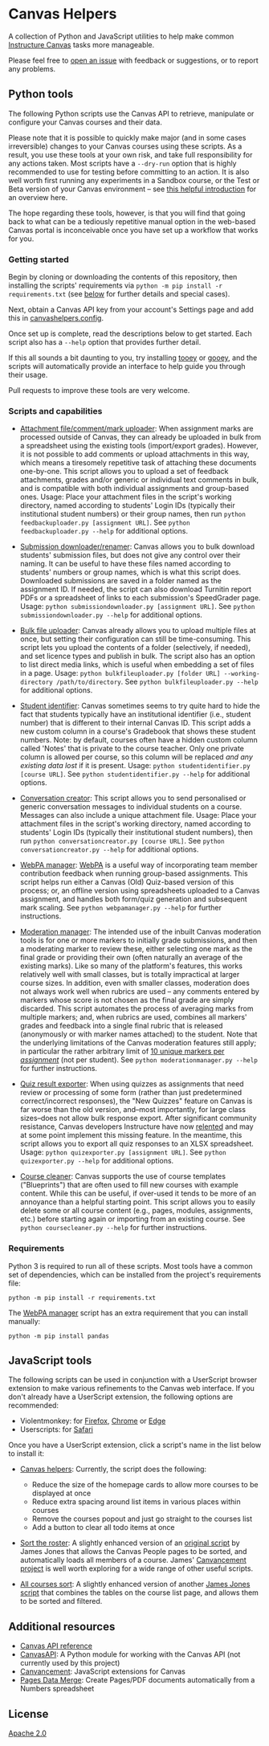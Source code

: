 # Canvas Helpers
A collection of Python and JavaScript utilities to help make common [Instructure Canvas](https://www.instructure.com/canvas) tasks more manageable.

Please feel free to [open an issue](https://github.com/simonrob/canvas-helpers/issues) with feedback or suggestions, or to report any problems.


## Python tools
The following Python scripts use the Canvas API to retrieve, manipulate or configure your Canvas courses and their data.

Please note that it is possible to quickly make major (and in some cases irreversible) changes to your Canvas courses using these scripts.
As a result, you use these tools at your own risk, and take full responsibility for any actions taken.
Most scripts have a `--dry-run` option that is highly recommended to use for testing before committing to an action.
It is also well worth first running any experiments in a Sandbox course, or the Test or Beta version of your Canvas environment – see [this helpful introduction](https://community.canvaslms.com/t5/Canvas-Developers-Group/Canvas-APIs-Getting-started-the-practical-ins-and-outs-gotchas/ba-p/263685#toc-hId--974335714) for an overview here.

The hope regarding these tools, however, is that you will find that going back to what can be a tediously repetitive manual option in the web-based Canvas portal is inconceivable once you have set up a workflow that works for you.


### Getting started
Begin by cloning or downloading the contents of this repository, then installing the scripts' requirements via `python -m pip install -r requirements.txt` (see [below](https://github.com/simonrob/canvas-helpers#requirements) for further details and special cases).

Next, obtain a Canvas API key from your account's Settings page and add this in [canvashelpers.config](https://github.com/simonrob/canvas-helpers/blob/main/canvashelpers.config).

Once set up is complete, read the descriptions below to get started.
Each script also has a `--help` option that provides further detail.

If this all sounds a bit daunting to you, try installing [tooey](https://github.com/simonrob/tooey) or [gooey](https://github.com/chriskiehl/Gooey/), and the scripts will automatically provide an interface to help guide you through their usage.

Pull requests to improve these tools are very welcome.


### Scripts and capabilities
- [Attachment file/comment/mark uploader](feedbackuploader.py): When assignment marks are processed outside of Canvas, they can already be uploaded in bulk from a spreadsheet using the existing tools (import/export grades).
However, it is not possible to add comments or upload attachments in this way, which means a tiresomely repetitive task of attaching these documents one-by-one.
This script allows you to upload a set of feedback attachments, grades and/or generic or individual text comments in bulk, and is compatible with both individual assignments and group-based ones.
Usage: Place your attachment files in the script's working directory, named according to students' Login IDs (typically their institutional student numbers) or their group names, then run `python feedbackuploader.py [assignment URL]`.
See `python feedbackuploader.py --help` for additional options.

- [Submission downloader/renamer](submissiondownloader.py): Canvas allows you to bulk download students' submission files, but does not give any control over their naming.
It can be useful to have these files named according to students' numbers or group names, which is what this script does.
Downloaded submissions are saved in a folder named as the assignment ID.
If needed, the script can also download Turnitin report PDFs or a spreadsheet of links to each submission's SpeedGrader page.
Usage: `python submissiondownloader.py [assignment URL]`.
See `python submissiondownloader.py --help` for additional options.

- [Bulk file uploader](bulkfileuploader.py): Canvas already allows you to upload multiple files at once, but setting their configuration can still be time-consuming.
This script lets you upload the contents of a folder (selectively, if needed), and set licence types and publish in bulk.
The script also has an option to list direct media links, which is useful when embedding a set of files in a page.
Usage: `python bulkfileuploader.py [folder URL] --working-directory /path/to/directory`.
See `python bulkfileuploader.py --help` for additional options.

- [Student identifier](studentidentifier.py): Canvas sometimes seems to try quite hard to hide the fact that students typically have an institutional identifier (i.e., student number) that is different to their internal Canvas ID.
This script adds a new custom column in a course's Gradebook that shows these student numbers.
Note: by default, courses often have a hidden custom column called 'Notes' that is private to the course teacher.
Only one private column is allowed per course, so this column will be replaced *and any existing data lost* if it is present.
Usage: `python studentidentifier.py [course URL]`.
See `python studentidentifier.py --help` for additional options.

- [Conversation creator](conversationcreator.py): This script allows you to send personalised or generic conversation messages to individual students on a course.
Messages can also include a unique attachment file.
Usage: Place your attachment files in the script's working directory, named according to students' Login IDs (typically their institutional student numbers), then run `python conversationcreator.py [course URL]`.
See `python conversationcreator.py --help` for additional options.

- [WebPA manager](webpamanager.py): [WebPA](https://webpaproject.lboro.ac.uk/) is a useful way of incorporating team member contribution feedback when running group-based assignments.
This script helps run either a Canvas (Old) Quiz-based version of this process; or, an offline version using spreadsheets uploaded to a Canvas assignment, and handles both form/quiz generation and subsequent mark scaling.
See `python webpamanager.py --help` for further instructions.

- [Moderation manager](moderationmanager.py): The intended use of the inbuilt Canvas moderation tools is for one or more markers to initially grade submissions, and then a moderating marker to review these, either selecting one mark as the final grade or providing their own (often naturally an average of the existing marks).
Like so many of the platform's features, this works relatively well with small classes, but is totally impractical at larger course sizes.
In addition, even with smaller classes, moderation does not always work well when rubrics are used – any comments entered by markers whose score is not chosen as the final grade are simply discarded.
This script automates the process of averaging marks from multiple markers; and, when rubrics are used, combines all markers' grades and feedback into a single final rubric that is released (anonymously or with marker names attached) to the student.
Note that the underlying limitations of the Canvas moderation features still apply; in particular the rather arbitrary limit of [10 unique markers per _assignment_](https://community.canvaslms.com/t5/Canvas-Ideas/Assignments-Maximum-number-of-moderators-change-to-limit/idi-p/530239) (not per student).
See `python moderationmanager.py --help` for further instructions.

- [Quiz result exporter](quizexporter.py): When using quizzes as assignments that need review or processing of some form (rather than just predetermined correct/incorrect responses), the "New Quizzes" feature on Canvas is far worse than the old version, and–most importantly, for large class sizes–does not allow bulk response export.
After significant community resistance, Canvas developers Instructure have now [relented](https://community.canvaslms.com/t5/New-Quizzes-Resources/Transparency-into-Quizzes-Planning/ta-p/502615) and may at some point implement this missing feature.
In the meantime, this script allows you to export all quiz responses to an XLSX spreadsheet.
Usage: `python quizexporter.py [assignment URL]`.
See `python quizexporter.py --help` for additional options.

- [Course cleaner](coursecleaner.py): Canvas supports the use of course templates ("Blueprints") that are often used to fill new courses with example content.
While this can be useful, if over-used it tends to be more of an annoyance than a helpful starting point. 
This script allows you to easily delete some or all course content (e.g., pages, modules, assignments, etc.) before starting again or importing from an existing course.
See `python coursecleaner.py --help` for further instructions.


### Requirements
Python 3 is required to run all of these scripts.
Most tools have a common set of dependencies, which can be installed from the project's requirements file:
```
python -m pip install -r requirements.txt
```

The [WebPA manager](webpamanager.py) script has an extra requirement that you can install manually:
```
python -m pip install pandas
```


## JavaScript tools
The following scripts can be used in conjunction with a UserScript browser extension to make various refinements to the Canvas web interface.
If you don't already have a UserScript extension, the following options are recommended:
- Violentmonkey: for [Firefox](https://addons.mozilla.org/firefox/addon/violentmonkey/), [Chrome](https://chrome.google.com/webstore/detail/violent-monkey/jinjaccalgkegednnccohejagnlnfdag) or [Edge](https://microsoftedge.microsoft.com/addons/detail/eeagobfjdenkkddmbclomhiblgggliao)
- Userscripts: for [Safari](https://apps.apple.com/us/app/userscripts/id1463298887)

Once you have a UserScript extension, click a script's name in the list below to install it:
- [Canvas helpers](https://github.com/simonrob/canvas-helpers/raw/main/canvashelpers.user.js): Currently, the script does the following:
   - Reduce the size of the homepage cards to allow more courses to be displayed at once
   - Reduce extra spacing around list items in various places within courses
   - Remove the courses popout and just go straight to the courses list
   - Add a button to clear all todo items at once

- [Sort the roster](https://github.com/simonrob/canvancement/raw/sort-roster/roster/sort-roster/sort-roster.user.js): A slightly enhanced version of an [original script](https://github.com/jamesjonesmath/canvancement/tree/master/roster/sort-roster) by James Jones that allows the Canvas People pages to be sorted, and automatically loads all members of a course.
James' [Canvancement project](https://github.com/jamesjonesmath/canvancement) is well worth exploring for a wide range of other useful scripts.

- [All courses sort](https://github.com/simonrob/canvancement/raw/combine-course-tables/courses/all-courses/all-courses-sort.user.js): A slightly enhanced version of another [James Jones script](https://github.com/jamesjonesmath/canvancement/tree/master/courses/all-courses) that combines the tables on the course list page, and allows them to be sorted and filtered.


## Additional resources
- [Canvas API reference](https://canvas.instructure.com/doc/api/index.html)
- [CanvasAPI](https://canvasapi.readthedocs.io/en/stable/index.html): A Python module for working with the Canvas API (not currently used by this project)
- [Canvancement](https://github.com/jamesjonesmath/canvancement): JavaScript extensions for Canvas
- [Pages Data Merge](https://iworkautomation.com/pages/script-tags-data-merge.html): Create Pages/PDF documents automatically from a Numbers spreadsheet


## License
[Apache 2.0](LICENSE)
